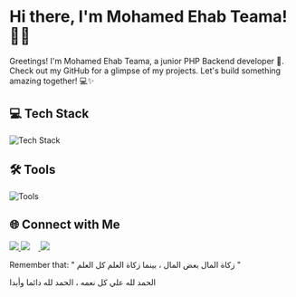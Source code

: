 # Hi there, I'm Mohamed Ehab Teama! 👨‍💻 

Greetings! I'm Mohamed Ehab Teama, a junior PHP Backend developer 🚀. 
Check out my GitHub for a glimpse of my projects. Let's build something amazing together! 💻✨

## 💻 Tech Stack
<p align="left">
  <img src="https://skillicons.dev/icons?i=html,css,php,mysql,python,cpp&theme=dark&borderRadius=20" alt="Tech Stack" />
</p>

## 🛠 Tools
<p align="left">
  <img src="https://skillicons.dev/icons?i=mysql,photoshop,vscode,git,github,&theme=dark&borderRadius=20" alt="Tools" />
</p>

## 🌐 Connect with Me
<p align="left">
  <a href="https://www.linkedin.com/in/mohamed-ehab-267154250/" target="_blank">
    <img src="https://img.shields.io/badge/-LinkedIn-0A66C2?style=flat-square&logo=LinkedIn&logoColor=white&label=Connect%20with%20me" />
  </a>
  <a href="mailto:mohamed111.me111@gmail.com" target="_blank">
    <img src="https://img.shields.io/badge/-Gmail-D14836?style=flat-square&logo=Gmail&logoColor=white&label=Email%20me" style="margin-right: 15px;" />
  </a>
  <a href="https://www.facebook.com/Mohamed.Ehab.Teama/" target="_blank">
    <img src="https://img.shields.io/badge/-Facebook-1877F2?style=flat-square&logo=Facebook&logoColor=white&label=Follow%20me%20on%20Facebook" style="margin-right: 15px;" />
  </a>
</p>


</div>

Remember that: " زكاة المال بعض المال ، بينما زكاة العلم كل العلم "

الحمد لله علي كل نعمه ، الحمد لله دائما وأبدا
<!---
Mohamed-Ehab-Teama/Mohamed-Ehab-Teama is a ✨ special ✨ repository because its `README.md` (this file) appears on your GitHub profile.
You can click the Preview link to take a look at your changes.
--->
